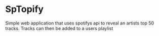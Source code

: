 # SpTopify
Simple web application that uses spotifys api to reveal an artists top 50 tracks. Tracks can then be added to a users playlist
